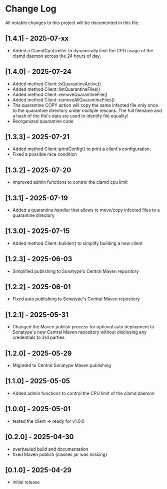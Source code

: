 # Change Log


All notable changes to this project will be documented in this file.



## [1.4.1] - 2025-07-xx

- Added a ClamdCpuLimiter to dynamically limit the CPU usage of the clamd daemon 
  across the 24 hours of day.



## [1.4.0] - 2025-07-24

- Added method Client::isQuarantineActive()
- Added method Client::listQuarantineFiles()
- Added method Client::removeQuarantineFile()
- Added method Client::removeAllQuarantineFiles()
- The quarantine COPY action will copy the same infected file only once to the 
  quarantine directory under multiple rescans. The full filename and a hash of 
  the file's data are used to identify file equality!
- Reorganized quarantine code



## [1.3.3] - 2025-07-21

- Added method Client::printConfig() to print a client's configuration.
- Fixed a possible race condition



## [1.3.2] - 2025-07-20

- Improved admin functions to control the clamd cpu limit



## [1.3.1] - 2025-07-19

- Added a quarantine handler that allows to move/copy infected files to a 
  quarantine directory



## [1.3.0] - 2025-07-15

- Added method Client::builder() to simplify building a new client



## [1.2.3] - 2025-06-03

- Simplified publishing to Sonatype's Central Maven repository



## [1.2.2] - 2025-06-01

- Fixed auto publishing to Sonatype's Central Maven repository



## [1.2.1] - 2025-05-31

- Changed the Maven publish process for optional auto deployment to Sonatype's 
  new Central Maven repository without disclosing any credentials to 3rd parties.



## [1.2.0] - 2025-05-29

- Migrated to Central Sonatype Maven publishing



## [1.1.0] - 2025-05-05

- Added admin functions to control the CPU limit of the clamd daemon



## [1.0.0] - 2025-05-01

- tested the client -> ready for v1.0.0



## [0.2.0] - 2025-04-30

- overhauled build and documentation
- fixed Maven publish (classes jar was missing)



## [0.1.0] - 2025-04-29

- initial release
